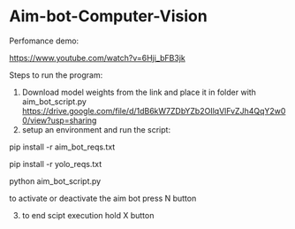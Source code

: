 # Aim-bot-Computer-Vision
Perfomance demo:

https://www.youtube.com/watch?v=6Hji_bFB3jk

Steps to run the program:
1) Download model weights from the link and place it in folder with aim_bot_script.py https://drive.google.com/file/d/1dB6kW7ZDbYZb2OIlqVlFvZJh4QqY2w00/view?usp=sharing
2) setup an environment and run the script: 

pip install -r aim_bot_reqs.txt

pip install -r yolo_reqs.txt

python aim_bot_script.py

to activate or deactivate the aim bot press N button

3) to end scipt execution hold X button
